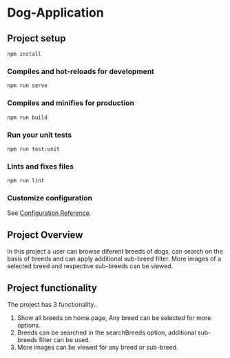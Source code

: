 # Dog-Application

## Project setup
```
npm install
```

### Compiles and hot-reloads for development
```
npm run serve
```

### Compiles and minifies for production
```
npm run build
```

### Run your unit tests
```
npm run test:unit
```

### Lints and fixes files
```
npm run lint
```

### Customize configuration
See [Configuration Reference](https://cli.vuejs.org/config/).

## Project Overview
In this project a user can browse diferent breeds of dogs, can search on the basis of breeds and can apply additional sub-breed
filter. More images of a selected breed and respective sub-breeds can be viewed.

## Project functionality

The project has 3 functionality..
1) Show all breeds on home page, Any breed can be selected for more options.
2) Breeds can be searched in the searchBreeds option, additional sub-breeds filter can be used.
3) More images can be viewed for any breed or sub-breed.
